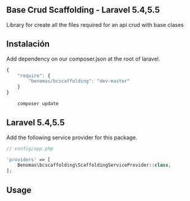 ## Base Crud Scaffolding - Laravel 5.4,5.5

Library for create all the files required for an api crud with base clases

## Instalación

Add dependency on our composer.json at the root of laravel.

```js
{
    "require": {
        "benomas/bcscaffolding": "dev-master"
    }
}
```

```bash
    composer update
```

## Laravel 5.4,5.5

Add the following service provider for this package.

```php
// config/app.php

'providers' => [
    Benomas\bcscaffolding\ScaffoldingServiceProvider::class,
];
```

## Usage
